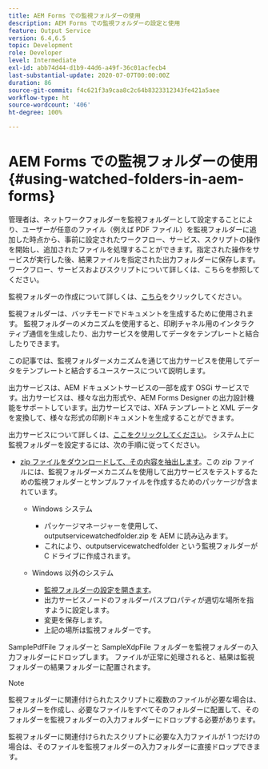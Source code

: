 ```yaml
---
title: AEM Forms での監視フォルダーの使用
description: AEM Forms での監視フォルダーの設定と使用
feature: Output Service
version: 6.4,6.5
topic: Development
role: Developer
level: Intermediate
exl-id: abb74d44-d1b9-44d6-a49f-36c01acfecb4
last-substantial-update: 2020-07-07T00:00:00Z
duration: 86
source-git-commit: f4c621f3a9caa8c2c64b8323312343fe421a5aee
workflow-type: ht
source-wordcount: '406'
ht-degree: 100%

---
```


# AEM Forms での監視フォルダーの使用{#using-watched-folders-in-aem-forms}

管理者は、ネットワークフォルダーを監視フォルダーとして設定することにより、ユーザーが任意のファイル（例えば PDF ファイル）を監視フォルダーに追加した時点から、事前に設定されたワークフロー、サービス、スクリプトの操作を開始し、追加されたファイルを処理することができます。指定された操作をサービスが実行した後、結果ファイルを指定された出力フォルダーに保存します。ワークフロー、サービスおよびスクリプトについて詳しくは、こちらを参照してください。

監視フォルダーの作成について詳しくは、[こちら](https://helpx.adobe.com/experience-manager/6-4/forms/using/Creating-Configure-watched-folder.html?lang=ja)をクリックしてください。

監視フォルダーは、バッチモードでドキュメントを生成するために使用されます。 監視フォルダーのメカニズムを使用すると、印刷チャネル用のインタラクティブ通信を生成したり、出力サービスを使用してデータをテンプレートと結合したりできます。

この記事では、監視フォルダーメカニズムを通じて出力サービスを使用してデータをテンプレートと結合するユースケースについて説明します。

出力サービスは、AEM ドキュメントサービスの一部を成す OSGi サービスです。出力サービスは、様々な出力形式や、AEM Forms Designer の出力設計機能をサポートしています。出力サービスでは、XFA テンプレートと XML データを変換して、様々な形式の印刷ドキュメントを生成することができます。

出力サービスについて詳しくは、[ここをクリックしてください](https://helpx.adobe.com/jp/aem-forms/6/output-service.html)。
システム上に監視フォルダーを設定するには、次の手順に従ってください。
* [zip ファイルをダウンロードして、その内容を抽出します](assets/outputservicewatchedfolderkt.zip)。この zip ファイルには、監視フォルダーメカニズムを使用して出力サービスをテストするための監視フォルダーとサンプルファイルを作成するためのパッケージが含まれています。
   * Windows システム

      * パッケージマネージャーを使用して、outputservicewatchedfolder.zip を AEM に読み込みます。
      * これにより、outputservicewatchedfolder という監視フォルダーが C ドライブに作成されます。
   * Windows 以外のシステム
      * [監視フォルダーの設定を開きます](http://localhost:4502/crx/de/index.jsp#/etc/fd/watchfolder/config/outputservice)。
      * 出力サービスノードのフォルダーパスプロパティが適切な場所を指すように設定します。
      * 変更を保存します。
      * 上記の場所は監視フォルダーです。

SamplePdfFile フォルダーと SampleXdpFile フォルダーを監視フォルダーの入力フォルダーにドロップします。 ファイルが正常に処理されると、結果は監視フォルダーの結果フォルダーに配置されます。


>[!NOTE]
>
>監視フォルダーに関連付けられたスクリプトに複数のファイルが必要な場合は、フォルダーを作成し、必要なファイルをすべてそのフォルダーに配置して、そのフォルダーを監視フォルダーの入力フォルダーにドロップする必要があります。
>
>監視フォルダーに関連付けられたスクリプトに必要な入力ファイルが 1 つだけの場合は、そのファイルを監視フォルダーの入力フォルダーに直接ドロップできます。
